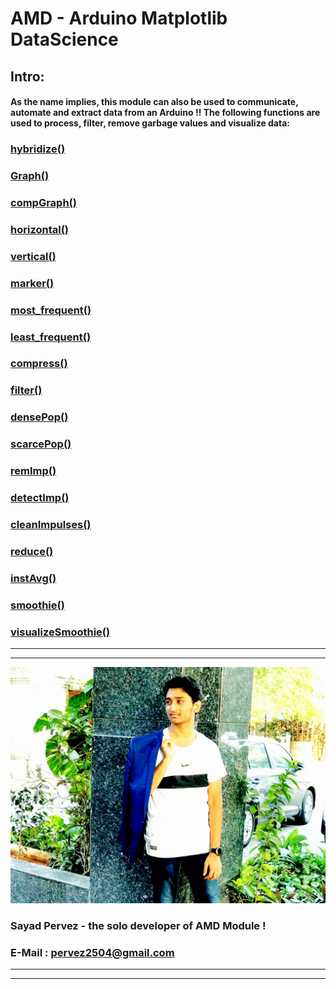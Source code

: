 # AMD - Arduino Matplotlib DataScience
## Intro:
#### As the name implies, this module can also be used to communicate, automate and extract data from an Arduino !! The following functions are used to process, filter, remove garbage values and visualize data:

### [hybridize()](https://github.com/SayadPervez/AMD-SEPERATE-DOCUMENTATION/blob/master/DataScience/hybrids.md)
### [Graph()](https://github.com/SayadPervez/AMD-SEPERATE-DOCUMENTATION/blob/master/DataScience/Graph.md)
### [compGraph()](https://github.com/SayadPervez/AMD-SEPERATE-DOCUMENTATION/blob/master/DataScience/compGraph.md)
### [horizontal()](https://github.com/SayadPervez/AMD-SEPERATE-DOCUMENTATION/blob/master/DataScience/horizontal.md)
### [vertical()](https://github.com/SayadPervez/AMD-SEPERATE-DOCUMENTATION/blob/master/DataScience/vertical.md)
### [marker()](https://github.com/SayadPervez/AMD-SEPERATE-DOCUMENTATION/blob/master/DataScience/marker.md)
### [most_frequent()](https://github.com/SayadPervez/AMD-SEPERATE-DOCUMENTATION/blob/master/DataScience/most_frequent.md)
### [least_frequent()](https://github.com/SayadPervez/AMD-SEPERATE-DOCUMENTATION/blob/master/DataScience/least_frequent.md)
### [compress()](https://github.com/SayadPervez/AMD-SEPERATE-DOCUMENTATION/blob/master/DataScience/compress.md)
### [filter()](https://github.com/SayadPervez/AMD-SEPERATE-DOCUMENTATION/blob/master/DataScience/filter.md)
### [densePop()]()
### [scarcePop()]()
### [remImp()]()
### [detectImp()]()
### [cleanImpulses()]()
### [reduce()]()
### [instAvg()]()
### [smoothie()]()
### [visualizeSmoothie()]()
___
___
![Mr_Handsome](https://github.com/SayadPervez/AMD-SEPERATE-DOCUMENTATION/blob/master/IMG_20190225_150001_460.jpg?raw=true)
### Sayad Pervez - the solo developer of AMD Module !
### E-Mail : [pervez2504@gmail.com](pervez2504@gmail.com)
___
___

